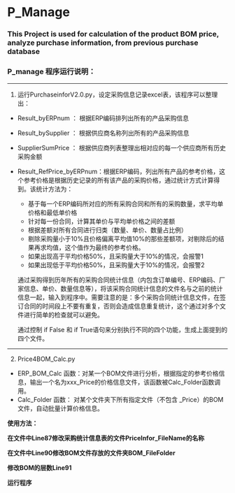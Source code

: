 # P_Manage
### This Project is used for calculation of the product BOM price, analyze purchase information, from previous purchase database

### P_manage 程序运行说明：
***
1. 运行PurchaseinforV2.0.py，设定采购信息记录excel表，该程序可以整理出：
  - Result_byERPnum ： 根据ERP编码排列出所有的产品采购信息
  - Result_bySupplier ： 根据供应商名称列出所有的产品采购信息
  - SupplierSumPrice ： 根据供应商列表整理出相对应的每一个供应商所有历史采购金额
  - Result_RefPrice_byERPnum：根据ERP编码，列出所有产品的参考价格，这个参考价格是根据历史记录的所有该产品的采购价格，通过统计方式计算得到。该统计方法为：
      - 基于每一个ERP编码所对应的所有采购合同和所有的采购数量，求平均单价格和最低单价格
      - 针对每一份合同，计算其单价与平均单价格之间的差额
      - 根据差额对所有合同进行归类（数量、单价、数量占比例）
      - 剔除采购量小于10%且价格偏离平均值10%的那些差额项，对剔除后的结果再求均值，这个值作为最终的参考价格。
      - 如果出现高于平均价格50%，且采购量大于10%的情况，会报警1
      - 如果出现低于平均价格50%，且采购量大于10%的情况，会报警2

    通过采购得到历年所有的采购合同统计信息（内包含订单编号、ERP编码、厂家信息、单价、数量信息等），将该采购合同统计信息的文件名与之前的统计信息一起，输入到程序中。需要注意的是：多个采购合同统计信息文件，在签订合同的时间段上不要有重复，否则会造成信息重复统计，这个通过对多个文件进行简单的检查就可以避免。

    通过控制 if False 和 if True语句来分别执行不同的四个功能，生成上面提到的四个文件。
***
2. Price4BOM_Calc.py
  - ERP_BOM_Calc 函数：对某一个BOM文件进行分析，根据指定的参考价格信息，输出一个名为xxx_Price的价格信息文件，该函数被Calc_Folder函数调用。
  - Calc_Folder 函数： 对某个文件夹下所有指定文件（不包含 _Price）的BOM文件，自动批量计算价格信息。
  
  **使用方法：**
  
  **在文件中Line87修改采购统计信息表的文件PriceInfor_FileName的名称**
  
  **在文件中Line90修改BOM文件存放的文件夹BOM_FileFolder**
  
  **修改BOM的层数Line91**
  
  **运行程序**
